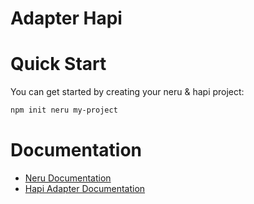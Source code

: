 # Adapter Hapi

# Quick Start

You can get started by creating your neru & hapi project:

```bash
npm init neru my-project
```

# Documentation

- [Neru Documentation](https://neru.dev)
- [Hapi Adapter Documentation](https://www.neru.dev/adapters/hapi.html)